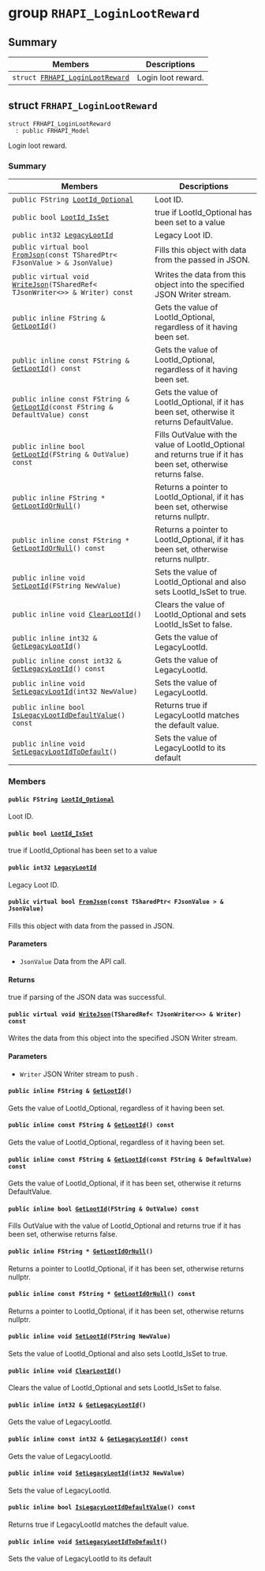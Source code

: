 # group `RHAPI_LoginLootReward` <a id="group__RHAPI__LoginLootReward"></a>

## Summary

 Members                        | Descriptions                                
--------------------------------|---------------------------------------------
`struct `[`FRHAPI_LoginLootReward`](#structFRHAPI__LoginLootReward) | Login loot reward.

## struct `FRHAPI_LoginLootReward` <a id="structFRHAPI__LoginLootReward"></a>

```
struct FRHAPI_LoginLootReward
  : public FRHAPI_Model
```

Login loot reward.

### Summary

 Members                        | Descriptions                                
--------------------------------|---------------------------------------------
`public FString `[`LootId_Optional`](#structFRHAPI__LoginLootReward_1a3c7355b5ae7afadb19fd186467d9b659) | Loot ID.
`public bool `[`LootId_IsSet`](#structFRHAPI__LoginLootReward_1a505db80f34984d397003439ac4ef9ea1) | true if LootId_Optional has been set to a value
`public int32 `[`LegacyLootId`](#structFRHAPI__LoginLootReward_1a7ab376e7657f818e5d5abf6d6558b23c) | Legacy Loot ID.
`public virtual bool `[`FromJson`](#structFRHAPI__LoginLootReward_1acf6772e1819ef8d6678e94e9272a488d)`(const TSharedPtr< FJsonValue > & JsonValue)` | Fills this object with data from the passed in JSON.
`public virtual void `[`WriteJson`](#structFRHAPI__LoginLootReward_1af3e59016910e6e47542c6ebd0e2ef028)`(TSharedRef< TJsonWriter<>> & Writer) const` | Writes the data from this object into the specified JSON Writer stream.
`public inline FString & `[`GetLootId`](#structFRHAPI__LoginLootReward_1a393aa7d31c39cd5b4a22ac94560ac52f)`()` | Gets the value of LootId_Optional, regardless of it having been set.
`public inline const FString & `[`GetLootId`](#structFRHAPI__LoginLootReward_1a53b7d6a8c4949adddd7f3287f82438dd)`() const` | Gets the value of LootId_Optional, regardless of it having been set.
`public inline const FString & `[`GetLootId`](#structFRHAPI__LoginLootReward_1aa0c901d4df484781f626338ebe88c46d)`(const FString & DefaultValue) const` | Gets the value of LootId_Optional, if it has been set, otherwise it returns DefaultValue.
`public inline bool `[`GetLootId`](#structFRHAPI__LoginLootReward_1ae54a4264625caecbbd21b37fc250de4b)`(FString & OutValue) const` | Fills OutValue with the value of LootId_Optional and returns true if it has been set, otherwise returns false.
`public inline FString * `[`GetLootIdOrNull`](#structFRHAPI__LoginLootReward_1ab4136af638ea92997191da0d5bf0ab35)`()` | Returns a pointer to LootId_Optional, if it has been set, otherwise returns nullptr.
`public inline const FString * `[`GetLootIdOrNull`](#structFRHAPI__LoginLootReward_1ac15b233b9f508b3e96d5991fa7bfa2d8)`() const` | Returns a pointer to LootId_Optional, if it has been set, otherwise returns nullptr.
`public inline void `[`SetLootId`](#structFRHAPI__LoginLootReward_1aeb8ccf9232c02ed2fd7e948ce389fc05)`(FString NewValue)` | Sets the value of LootId_Optional and also sets LootId_IsSet to true.
`public inline void `[`ClearLootId`](#structFRHAPI__LoginLootReward_1a599ca6fce01c2ff467e8f87d54826046)`()` | Clears the value of LootId_Optional and sets LootId_IsSet to false.
`public inline int32 & `[`GetLegacyLootId`](#structFRHAPI__LoginLootReward_1a23e679876c96adc266d53bbca0e80689)`()` | Gets the value of LegacyLootId.
`public inline const int32 & `[`GetLegacyLootId`](#structFRHAPI__LoginLootReward_1aaca54d418920f8ce674db0687045b798)`() const` | Gets the value of LegacyLootId.
`public inline void `[`SetLegacyLootId`](#structFRHAPI__LoginLootReward_1a09d4578a79ce66b7fd4b2f218614c252)`(int32 NewValue)` | Sets the value of LegacyLootId.
`public inline bool `[`IsLegacyLootIdDefaultValue`](#structFRHAPI__LoginLootReward_1a99d9388054b1d602c2ef9bcd3d622bc1)`() const` | Returns true if LegacyLootId matches the default value.
`public inline void `[`SetLegacyLootIdToDefault`](#structFRHAPI__LoginLootReward_1a40a3b736b38673701743f9da9423f553)`()` | Sets the value of LegacyLootId to its default

### Members

#### `public FString `[`LootId_Optional`](#structFRHAPI__LoginLootReward_1a3c7355b5ae7afadb19fd186467d9b659) <a id="structFRHAPI__LoginLootReward_1a3c7355b5ae7afadb19fd186467d9b659"></a>

Loot ID.

#### `public bool `[`LootId_IsSet`](#structFRHAPI__LoginLootReward_1a505db80f34984d397003439ac4ef9ea1) <a id="structFRHAPI__LoginLootReward_1a505db80f34984d397003439ac4ef9ea1"></a>

true if LootId_Optional has been set to a value

#### `public int32 `[`LegacyLootId`](#structFRHAPI__LoginLootReward_1a7ab376e7657f818e5d5abf6d6558b23c) <a id="structFRHAPI__LoginLootReward_1a7ab376e7657f818e5d5abf6d6558b23c"></a>

Legacy Loot ID.

#### `public virtual bool `[`FromJson`](#structFRHAPI__LoginLootReward_1acf6772e1819ef8d6678e94e9272a488d)`(const TSharedPtr< FJsonValue > & JsonValue)` <a id="structFRHAPI__LoginLootReward_1acf6772e1819ef8d6678e94e9272a488d"></a>

Fills this object with data from the passed in JSON.

#### Parameters
* `JsonValue` Data from the API call.

#### Returns
true if parsing of the JSON data was successful.

#### `public virtual void `[`WriteJson`](#structFRHAPI__LoginLootReward_1af3e59016910e6e47542c6ebd0e2ef028)`(TSharedRef< TJsonWriter<>> & Writer) const` <a id="structFRHAPI__LoginLootReward_1af3e59016910e6e47542c6ebd0e2ef028"></a>

Writes the data from this object into the specified JSON Writer stream.

#### Parameters
* `Writer` JSON Writer stream to push .

#### `public inline FString & `[`GetLootId`](#structFRHAPI__LoginLootReward_1a393aa7d31c39cd5b4a22ac94560ac52f)`()` <a id="structFRHAPI__LoginLootReward_1a393aa7d31c39cd5b4a22ac94560ac52f"></a>

Gets the value of LootId_Optional, regardless of it having been set.

#### `public inline const FString & `[`GetLootId`](#structFRHAPI__LoginLootReward_1a53b7d6a8c4949adddd7f3287f82438dd)`() const` <a id="structFRHAPI__LoginLootReward_1a53b7d6a8c4949adddd7f3287f82438dd"></a>

Gets the value of LootId_Optional, regardless of it having been set.

#### `public inline const FString & `[`GetLootId`](#structFRHAPI__LoginLootReward_1aa0c901d4df484781f626338ebe88c46d)`(const FString & DefaultValue) const` <a id="structFRHAPI__LoginLootReward_1aa0c901d4df484781f626338ebe88c46d"></a>

Gets the value of LootId_Optional, if it has been set, otherwise it returns DefaultValue.

#### `public inline bool `[`GetLootId`](#structFRHAPI__LoginLootReward_1ae54a4264625caecbbd21b37fc250de4b)`(FString & OutValue) const` <a id="structFRHAPI__LoginLootReward_1ae54a4264625caecbbd21b37fc250de4b"></a>

Fills OutValue with the value of LootId_Optional and returns true if it has been set, otherwise returns false.

#### `public inline FString * `[`GetLootIdOrNull`](#structFRHAPI__LoginLootReward_1ab4136af638ea92997191da0d5bf0ab35)`()` <a id="structFRHAPI__LoginLootReward_1ab4136af638ea92997191da0d5bf0ab35"></a>

Returns a pointer to LootId_Optional, if it has been set, otherwise returns nullptr.

#### `public inline const FString * `[`GetLootIdOrNull`](#structFRHAPI__LoginLootReward_1ac15b233b9f508b3e96d5991fa7bfa2d8)`() const` <a id="structFRHAPI__LoginLootReward_1ac15b233b9f508b3e96d5991fa7bfa2d8"></a>

Returns a pointer to LootId_Optional, if it has been set, otherwise returns nullptr.

#### `public inline void `[`SetLootId`](#structFRHAPI__LoginLootReward_1aeb8ccf9232c02ed2fd7e948ce389fc05)`(FString NewValue)` <a id="structFRHAPI__LoginLootReward_1aeb8ccf9232c02ed2fd7e948ce389fc05"></a>

Sets the value of LootId_Optional and also sets LootId_IsSet to true.

#### `public inline void `[`ClearLootId`](#structFRHAPI__LoginLootReward_1a599ca6fce01c2ff467e8f87d54826046)`()` <a id="structFRHAPI__LoginLootReward_1a599ca6fce01c2ff467e8f87d54826046"></a>

Clears the value of LootId_Optional and sets LootId_IsSet to false.

#### `public inline int32 & `[`GetLegacyLootId`](#structFRHAPI__LoginLootReward_1a23e679876c96adc266d53bbca0e80689)`()` <a id="structFRHAPI__LoginLootReward_1a23e679876c96adc266d53bbca0e80689"></a>

Gets the value of LegacyLootId.

#### `public inline const int32 & `[`GetLegacyLootId`](#structFRHAPI__LoginLootReward_1aaca54d418920f8ce674db0687045b798)`() const` <a id="structFRHAPI__LoginLootReward_1aaca54d418920f8ce674db0687045b798"></a>

Gets the value of LegacyLootId.

#### `public inline void `[`SetLegacyLootId`](#structFRHAPI__LoginLootReward_1a09d4578a79ce66b7fd4b2f218614c252)`(int32 NewValue)` <a id="structFRHAPI__LoginLootReward_1a09d4578a79ce66b7fd4b2f218614c252"></a>

Sets the value of LegacyLootId.

#### `public inline bool `[`IsLegacyLootIdDefaultValue`](#structFRHAPI__LoginLootReward_1a99d9388054b1d602c2ef9bcd3d622bc1)`() const` <a id="structFRHAPI__LoginLootReward_1a99d9388054b1d602c2ef9bcd3d622bc1"></a>

Returns true if LegacyLootId matches the default value.

#### `public inline void `[`SetLegacyLootIdToDefault`](#structFRHAPI__LoginLootReward_1a40a3b736b38673701743f9da9423f553)`()` <a id="structFRHAPI__LoginLootReward_1a40a3b736b38673701743f9da9423f553"></a>

Sets the value of LegacyLootId to its default

